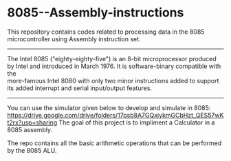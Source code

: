 # 8085--Assembly-instructions
This repository contains codes related to processing data in the 8085 microcontroller using Assembly instruction set.

__________________________________________________________________________________________________________________________________________________________________
The Intel 8085 ("eighty-eighty-five") is an 8-bit microprocessor produced by Intel and introduced in March 1976. It is software-binary compatible with the     
more-famous Intel 8080 with only two minor instructions added to support its added interrupt and serial input/output features.                                 

___________________________________________________________________________________________________________________________________________________________________

You can use the simulator given below to develop and simulate in 8085: https://drive.google.com/drive/folders/17psb8A7GQxjykmGCbHzt_QES57wKt2rx?usp=sharing
The goal of this project is to impliment a Calculator in a 8085 assembly.

The repo contains all the basic arithmetic operations that can be performed by the 8085 ALU.
